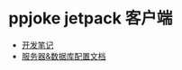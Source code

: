 # ppjoke jetpack 客户端

- [开发笔记](https://git.imooc.com/coding-402/ppjoke_jetpack/src/master/jetpack%e5%ae%a2%e6%88%b7%e7%ab%af%e5%bc%80%e5%8f%91%e7%ac%94%e8%ae%b0.md)
- [服务器&数据库配置文档](https://git.imooc.com/coding-402/ppjoke_jetpack/src/master/%e6%9c%8d%e5%8a%a1%e5%99%a8%e7%8e%af%e5%a2%83%e6%90%ad%e5%bb%ba.md)
